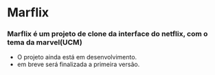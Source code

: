# Marflix

### Marflix é um projeto de clone da interface do netflix, com o tema da marvel(UCM)

- O projeto ainda está em desenvolvimento.
- em breve será finalizada a primeira versão.
